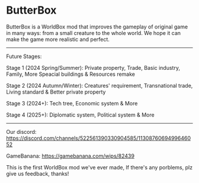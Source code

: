 # ButterBox
ButterBox is a WorldBox mod that improves the gameplay of original game in many ways: from a small creature to the whole world. We hope it can make the game more realistic and perfect.

-----------------------------------------

Future Stages:

Stage 1 (2024 Spring/Summer): Private property, Trade, Basic industry, Family, More Speacial buildings & Resources remake

Stage 2 (2024 Autumn/Winter): Creatures' requirement, Transnational trade, Living standard & Better private property

Stage 3 (2024+): Tech tree, Economic system & More

Stage 4 (2025+): Diplomatic system, Political system & More

-----------------------------------------

Our discord: https://discord.com/channels/522561390330904585/1130876069499646052

GameBanana: https://gamebanana.com/wips/82439

This is the first WorldBox mod we've ever made, If there's any porblems, plz give us feedback, thanks!

